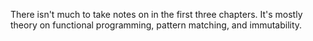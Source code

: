There isn't much to take notes on in the first three chapters. It's mostly theory on functional programming, pattern matching, and immutability.
